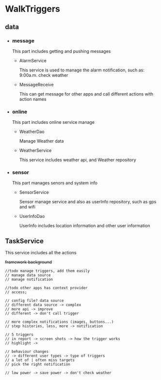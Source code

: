 # WalkTriggers

## data
+ ### message
    This part includes getting and pushing messages

  - AlarmService

    This service is used to manage the alarm notification, such as: 9:00a.m. check weather

  - MessageReceive

    This can get message for other apps and call different actions with action names

+ ### online
    
    This part includes online service manage
  
  - WeatherDao
    
    Manage Weather data
  
  - WeatherService
    
    This service includes weather api, and Weather repository

+ ### sensor
    
    This part manages senors and system info
  
  - SensorService
    
    Sensor manage service and also as userInfo repository, such as gps and wifi
  
  - UserInfoDao
    
    UserInfo includes location information and other user information
   
## TaskService

   This service includes all the actions


~~framework background~~

    //todo manage triggers, add them easily
    // manage data source
    // manage notification

    //todo other apps has context provider
    // access;

    // config file? data source
    // different data source -> complex
    // more api -> improve
    // different -> don't call trigger

    // more complex notifications (images, buttons...)
    // step histories, less, more -> notification

    // 5 triggers
    // in report -> screen shots -> how the trigger works
    // highlight ->

    // behaviour changes
    // -> different user types -> type of triggers
    // a lot of | often miss targets
    // pick the right notification

    // low power -> save power -> don't check weather